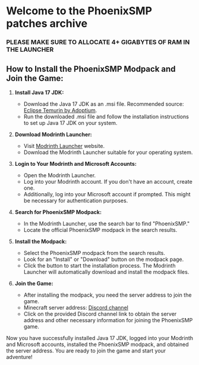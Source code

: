 # Welcome to the PhoenixSMP patches archive

### **PLEASE MAKE SURE TO ALLOCATE 4+ GIGABYTES OF RAM IN THE LAUNCHER**

## How to Install the PhoenixSMP Modpack and Join the Game:

1. **Install Java 17 JDK:**
   - Download the Java 17 JDK as an .msi file. Recommended source: [Eclipse Temurin by Adoptium](https://www.azul.com/downloads/?version=java-17-lts&os=windows&architecture=x86-64-bit&package=jdk#zulu](https://adoptium.net/temurin/releases/?os=windows&arch=x64&package=jdk&version=17)).
   - Run the downloaded .msi file and follow the installation instructions to set up Java 17 JDK on your system.

2. **Download Modrinth Launcher:**
   - Visit [Modrinth Launcher](https://modrinth.com/app) website.
   - Download the Modrinth Launcher suitable for your operating system.

3. **Login to Your Modrinth and Microsoft Accounts:**
   - Open the Modrinth Launcher.
   - Log into your Modrinth account. If you don't have an account, create one.
   - Additionally, log into your Microsoft account if prompted. This might be necessary for authentication purposes.

4. **Search for PhoenixSMP Modpack:**
   - In the Modrinth Launcher, use the search bar to find "PhoenixSMP."
   - Locate the official PhoenixSMP modpack in the search results.

5. **Install the Modpack:**
   - Select the PhoenixSMP modpack from the search results.
   - Look for an "Install" or "Download" button on the modpack page.
   - Click the button to start the installation process. The Modrinth Launcher will automatically download and install the modpack files.

6. **Join the Game:**
   - After installing the modpack, you need the server address to join the game.
   - Minecraft server address: [Discord channel](https://discord.com/channels/1085949232608985118/1127325642522894457/1128382645903040664)
   - Click on the provided Discord channel link to obtain the server address and other necessary information for joining the PhoenixSMP game.

Now you have successfully installed Java 17 JDK, logged into your Modrinth and Microsoft accounts, installed the PhoenixSMP modpack, and obtained the server address. You are ready to join the game and start your adventure!
